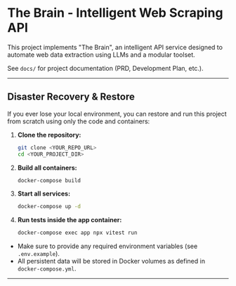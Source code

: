 # The Brain - Intelligent Web Scraping API

This project implements "The Brain", an intelligent API service designed to automate web data extraction using LLMs and a modular toolset.

See `docs/` for project documentation (PRD, Development Plan, etc.).

---

## Disaster Recovery & Restore

If you ever lose your local environment, you can restore and run this project from scratch using only the code and containers:

1. **Clone the repository:**
   ```sh
   git clone <YOUR_REPO_URL>
   cd <YOUR_PROJECT_DIR>
   ```
2. **Build all containers:**
   ```sh
   docker-compose build
   ```
3. **Start all services:**
   ```sh
   docker-compose up -d
   ```
4. **Run tests inside the app container:**
   ```sh
   docker-compose exec app npx vitest run
   ```

- Make sure to provide any required environment variables (see `.env.example`).
- All persistent data will be stored in Docker volumes as defined in `docker-compose.yml`.

---


